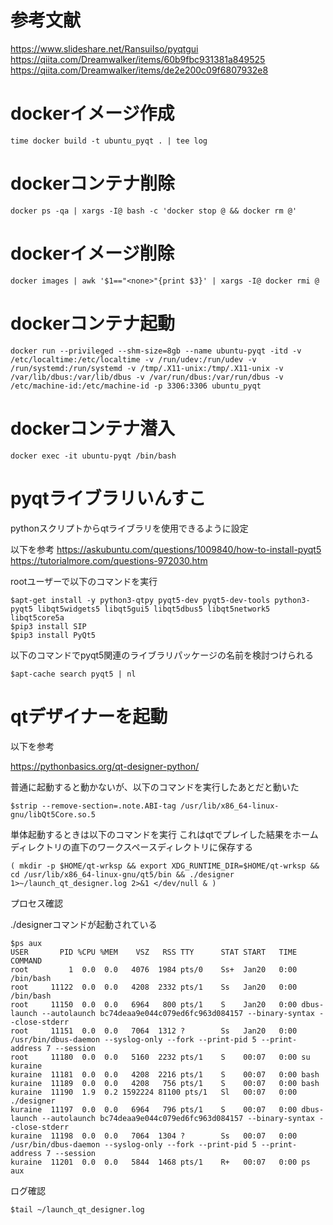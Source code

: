 # 参考文献

https://www.slideshare.net/RansuiIso/pyqtgui</br>
https://qiita.com/Dreamwalker/items/60b9fbc931381a849525</br>
https://qiita.com/Dreamwalker/items/de2e200c09f6807932e8

# dockerイメージ作成

```
time docker build -t ubuntu_pyqt . | tee log
```

# dockerコンテナ削除

```
docker ps -qa | xargs -I@ bash -c 'docker stop @ && docker rm @'
```

# dockerイメージ削除

```
docker images | awk '$1=="<none>"{print $3}' | xargs -I@ docker rmi @
```

# dockerコンテナ起動

```
docker run --privileged --shm-size=8gb --name ubuntu-pyqt -itd -v /etc/localtime:/etc/localtime -v /run/udev:/run/udev -v /run/systemd:/run/systemd -v /tmp/.X11-unix:/tmp/.X11-unix -v /var/lib/dbus:/var/lib/dbus -v /var/run/dbus:/var/run/dbus -v /etc/machine-id:/etc/machine-id -p 3306:3306 ubuntu_pyqt
```

# dockerコンテナ潜入

```
docker exec -it ubuntu-pyqt /bin/bash
```

# pyqtライブラリいんすこ

pythonスクリプトからqtライブラリを使用できるように設定

以下を参考
https://askubuntu.com/questions/1009840/how-to-install-pyqt5 </br>
https://tutorialmore.com/questions-972030.htm </br>

rootユーザーで以下のコマンドを実行

```
$apt-get install -y python3-qtpy pyqt5-dev pyqt5-dev-tools python3-pyqt5 libqt5widgets5 libqt5gui5 libqt5dbus5 libqt5network5 libqt5core5a
$pip3 install SIP
$pip3 install PyQt5
```

以下のコマンドでpyqt5関連のライブラリパッケージの名前を検討つけられる

```
$apt-cache search pyqt5 | nl
```

# qtデザイナーを起動

以下を参考

https://pythonbasics.org/qt-designer-python/

普通に起動すると動かないが、以下のコマンドを実行したあとだと動いた

```
$strip --remove-section=.note.ABI-tag /usr/lib/x86_64-linux-gnu/libQt5Core.so.5
```

単体起動するときは以下のコマンドを実行
これはqtでプレイした結果をホームディレクトリの直下のワークスペースディレクトリに保存する
```
( mkdir -p $HOME/qt-wrksp && export XDG_RUNTIME_DIR=$HOME/qt-wrksp && cd /usr/lib/x86_64-linux-gnu/qt5/bin && ./designer 1>~/launch_qt_designer.log 2>&1 </dev/null & )
```

プロセス確認

./designerコマンドが起動されている

```
$ps aux
USER       PID %CPU %MEM    VSZ   RSS TTY      STAT START   TIME COMMAND
root         1  0.0  0.0   4076  1984 pts/0    Ss+  Jan20   0:00 /bin/bash
root     11122  0.0  0.0   4208  2332 pts/1    Ss   Jan20   0:00 /bin/bash
root     11150  0.0  0.0   6964   800 pts/1    S    Jan20   0:00 dbus-launch --autolaunch bc74deaa9e044c079ed6fc963d084157 --binary-syntax --close-stderr
root     11151  0.0  0.0   7064  1312 ?        Ss   Jan20   0:00 /usr/bin/dbus-daemon --syslog-only --fork --print-pid 5 --print-address 7 --session
root     11180  0.0  0.0   5160  2232 pts/1    S    00:07   0:00 su kuraine
kuraine  11181  0.0  0.0   4208  2216 pts/1    S    00:07   0:00 bash
kuraine  11189  0.0  0.0   4208   756 pts/1    S    00:07   0:00 bash
kuraine  11190  1.9  0.2 1592224 81100 pts/1   Sl   00:07   0:00 ./designer
kuraine  11197  0.0  0.0   6964   796 pts/1    S    00:07   0:00 dbus-launch --autolaunch bc74deaa9e044c079ed6fc963d084157 --binary-syntax --close-stderr
kuraine  11198  0.0  0.0   7064  1304 ?        Ss   00:07   0:00 /usr/bin/dbus-daemon --syslog-only --fork --print-pid 5 --print-address 7 --session
kuraine  11201  0.0  0.0   5844  1468 pts/1    R+   00:07   0:00 ps aux
```

ログ確認
```
$tail ~/launch_qt_designer.log
```
